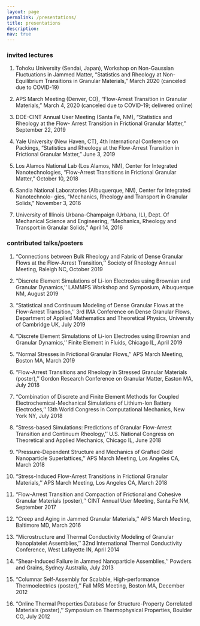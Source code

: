 ```yaml
---
layout: page
permalink: /presentations/
title: presentations
description: 
nav: true
---
```


### invited lectures

1. Tohoku University (Sendai, Japan), Workshop on Non-Gaussian Fluctuations in Jammed Matter, “Statistics and Rheology at Non-Equilibrium Transitions in Granular Materials,” March 2020 (canceled due to COVID-19)

2. APS March Meeting (Denver, CO), “Flow-Arrest Transition in Granular Materials,” March 4, 2020 (canceled due to COVID-19; delivered online)

3. DOE-CINT Annual User Meeting (Santa Fe, NM), “Statistics and Rheology at the Flow- Arrest Transition in Frictional Granular Matter,” September 22, 2019

4. Yale University (New Haven, CT), 4th International Conference on Packings, “Statistics and Rheology at the Flow-Arrest Transition in Frictional Granular Matter,” June 3, 2019

5. Los Alamos National Lab (Los Alamos, NM), Center for Integrated Nanotechnologies, “Flow-Arrest Transitions in Frictional Granular Matter,” October 10, 2018

6. Sandia National Laboratories (Albuquerque, NM), Center for Integrated Nanotechnolo- gies, “Mechanics, Rheology and Transport in Granular Solids,” November 3, 2016

7. University of Illinois Urbana-Champaign (Urbana, IL), Dept. Of Mechanical Science and Engineering, “Mechanics, Rheology and Transport in Granular Solids,” April 14, 2016

### contributed talks/posters

1. “Connections between Bulk Rheology and Fabric of Dense Granular Flows at the Flow-Arrest Transition,’’ Society of Rheology Annual Meeting, Raleigh NC, October 2019

2. “Discrete Element Simulations of Li-ion Electrodes using Brownian and Granular Dynamics,’’ LAMMPS Workshop and Symposium, Albuquerque NM, August 2019

3. “Statistical and Continuum Modeling of Dense Granular Flows at the Flow-Arrest Transition,’’ 3rd IMA Conference on Dense Granular Flows, Department of Applied Mathematics and Theoretical Physics, University of Cambridge UK, July 2019

4. “Discrete Element Simulations of Li-ion Electrodes using Brownian and Granular Dynamics,’’ Finite Element in Fluids, Chicago IL, April 2019

5. “Normal Stresses in Frictional Granular Flows,’’ APS March Meeting, Boston MA, March 2019

6. “Flow-Arrest Transitions and Rheology in Stressed Granular Materials (poster),’’ Gordon Research Conference on Granular Matter, Easton MA, July 2018

7. “Combination of Discrete and Finite Element Methods for Coupled Electrochemical-Mechanical Simulations of Lithium-Ion Battery Electrodes,’’ 13th World Congress in Computational Mechanics, New York NY, July 2018

8. “Stress-based Simulations: Predictions of Granular Flow-Arrest Transition and Continuum Rheology,’’ U.S. National Congress on Theoretical and Applied Mechanics, Chicago IL, June 2018

9. “Pressure-Dependent Structure and Mechanics of Grafted Gold Nanoparticle Superlattices,’’ APS March Meeting, Los Angeles CA, March 2018

10. “Stress-Induced Flow-Arrest Transitions in Frictional Granular Materials,’’ APS March Meeting, Los Angeles CA, March 2018

11. “Flow-Arrest Transition and Compaction of Frictional and Cohesive Granular Materials (poster),’’ CINT Annual User Meeting, Santa Fe NM, September 2017

12. “Creep and Aging in Jammed Granular Materials,’’ APS March Meeting, Baltimore MD, March 2016

13. “Microstructure and Thermal Conductivity Modeling of Granular Nanoplatelet Assemblies,’’ 32nd International Thermal Conductivity Conference, West Lafayette IN, April 2014

14. “Shear-Induced Failure in Jammed Nanoparticle Assemblies,’’ Powders and Grains, Sydney Australia, July 2013

15. “Columnar Self-Assembly for Scalable, High-performance Thermoelectrics (poster),’’ Fall MRS Meeting, Boston MA, December 2012

16. “Online Thermal Properties Database for Structure-Property Correlated Materials (poster),’’ Symposium on Thermophysical Properties, Boulder CO, July 2012

